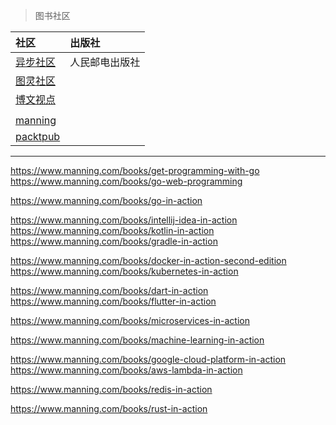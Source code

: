 > 图书社区

|     社区     |    出版社   |
| :--------    | :------    |
| [异步社区](https://epubit.com/)             | 人民邮电出版社 |
| [图灵社区](http://www.ituring.com.cn/)      |  |
| [博文视点](http://www.broadview.com.cn/)    |  |
|            |                  |
| [manning](https://www.manning.com/)         |  |
| [packtpub](https://www.packtpub.com/)       |  |

---

https://www.manning.com/books/get-programming-with-go  
https://www.manning.com/books/go-web-programming  

https://www.manning.com/books/go-in-action  

https://www.manning.com/books/intellij-idea-in-action
https://www.manning.com/books/kotlin-in-action  
https://www.manning.com/books/gradle-in-action

https://www.manning.com/books/docker-in-action-second-edition
https://www.manning.com/books/kubernetes-in-action  

https://www.manning.com/books/dart-in-action  
https://www.manning.com/books/flutter-in-action

https://www.manning.com/books/microservices-in-action

https://www.manning.com/books/machine-learning-in-action

https://www.manning.com/books/google-cloud-platform-in-action
https://www.manning.com/books/aws-lambda-in-action

https://www.manning.com/books/redis-in-action

https://www.manning.com/books/rust-in-action